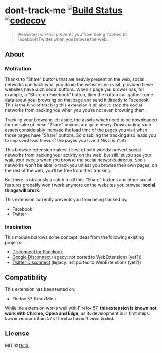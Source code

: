 # dont-track-me [![Build Status](https://travis-ci.org/t1st3/dont-track-me.svg?branch=master)](https://travis-ci.org/t1st3/dont-track-me) [![codecov](https://codecov.io/gh/t1st3/dont-track-me/badge.svg?branch=master)](https://codecov.io/gh/t1st3/dont-track-me?branch=master)

> WebExtension that prevents you from being tracked by Facebook/Twitter when you browse the web.


## About

### Motivation

Thanks to "Share" buttons that are heavily present on the web, social networks can track what you do on the websites you visit, provided these websites have such social buttons. When a page you browse has, for example, a "Share on Facebook" button, then the button can gather some data about your browsing on that page and send it directly to Facebook! This is the kind of tracking this extension is all about: stop the social networks from tracking you when you you're not even browsing them.

Tracking your browsing left aside, the assets which need to be downloaded for the sake of these "Share" buttons are quite heavy. Downloading such assets considerably increase the load time of the pages you visit when those pages have "Share" buttons. So disabling the tracking also leads you to improved load times of the pages you love :) Nice, isn't it?

This browser extension makes it best of both worlds: prevent social networks from tracking your activity on the web, but still let you see your wall, your tweets when you browse the social networks directly. Social networks won't be able to track you unless you browse their own pages; on the rest of the web, you'll be free from their tracking.

But there is obviously a catch to all this: "Share" buttons and other social features probably won't work anymore on the websites you browse; **social things will break**.

This extension currently prevents you from being tracked by:

* Facebook
* Twitter

### Inspiration

This module borrows some concept ideas from the following existing projects:

* [Disconnect for Facebook](https://addons.mozilla.org/en-US/firefox/addon/facebook-disconnect-ii/)
* [Google Disconnect](https://addons.mozilla.org/en-US/firefox/addon/gdc) (legacy: not ported to WebExtensions (yet?))
* [Twitter Disconnect](https://addons.mozilla.org/en-US/firefox/addon/twdc) (legacy: not ported to WebExtensions (yet?))


## Compatibility

This extension has been tested on:

* Firefox 57 (LinuxMint)

While the extension works well with Firefox 57, **this extension is known not work with Chrome, Opera and Edge**, as its development is in first steps. Lower versions than 57 of Firefox haven't been tested.


## License

MIT © [t1st3](https://t1st3.com)
